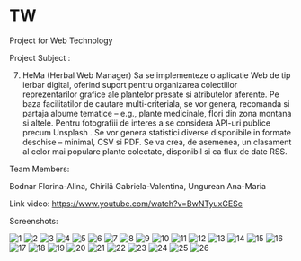 # TW
Project for Web Technology 

Project Subject :

7. HeMa (Herbal Web Manager)
Sa se implementeze o aplicatie Web de tip ierbar digital, oferind suport pentru organizarea colectiilor reprezentarilor grafice ale plantelor presate si atributelor aferente. Pe baza facilitatilor de cautare multi-criteriala, se vor genera, recomanda si partaja albume tematice – e.g., plante medicinale, flori din zona montana si altele. Pentru fotografiii de interes a se considera API-uri publice precum Unsplash . Se vor genera statistici diverse disponibile in formate deschise – minimal, CSV si PDF. Se va crea, de asemenea, un clasament al celor mai populare plante colectate, disponibil si ca flux de date RSS.

Team Members:

Bodnar Florina-Alina, Chirilă Gabriela-Valentina, Ungurean Ana-Maria

Link video:
https://www.youtube.com/watch?v=BwNTyuxGESc

Screenshots:

![1](https://github.com/anaungurean/Web-Technology-Project/assets/100145889/1bc881e7-b11d-4586-8c81-56671bc3f62a)
![2](https://github.com/anaungurean/TW/assets/100145889/cf51f3bd-f8d5-4d6c-a9cf-bd88a930bf70)
![3](https://github.com/anaungurean/TW/assets/100145889/6dd1284f-b1bd-4864-8a5e-891dec1cb9fd)
![4](https://github.com/anaungurean/TW/assets/100145889/5a3e9671-fd34-4398-8060-98360fe659cd)
![5](https://github.com/anaungurean/TW/assets/100145889/4fe75be6-cd12-4488-a5fe-e87e3488f742)
![6](https://github.com/anaungurean/TW/assets/100145889/9b6a4199-09de-4993-b66e-dcaaf1b6332c)
![7](https://github.com/anaungurean/TW/assets/100145889/b873f1a9-0195-4b40-b36b-1ee0240ee7c7)
![8](https://github.com/anaungurean/TW/assets/100145889/483bc93d-27a9-4d0e-9f9f-db85b6e027db)
![9](https://github.com/anaungurean/TW/assets/100145889/91a0c4a8-d847-47e7-b363-d5283e804a5c)
![10](https://github.com/anaungurean/TW/assets/100145889/755364c3-3cd2-4c3b-924c-12dfcb109c1d)
![11](https://github.com/anaungurean/TW/assets/100145889/d9fa09d4-64d3-491a-9814-f4edd93cfc60)
![12](https://github.com/anaungurean/TW/assets/100145889/bcd72ceb-e6aa-49db-a2a4-5c8c82260410)
![13](https://github.com/anaungurean/TW/assets/100145889/2718b97a-a542-479c-877a-9c52a5beaa21)
![14](https://github.com/anaungurean/TW/assets/100145889/798da9d6-0b8b-4773-8d15-9ff68c9c48ff)
![15](https://github.com/anaungurean/TW/assets/100145889/ea969837-4c37-4dd7-b22a-1a86790a08fe)
![16](https://github.com/anaungurean/TW/assets/100145889/eefc8d76-c58d-4b36-9047-c8583420b9e7)
![17](https://github.com/anaungurean/TW/assets/100145889/c7bb700a-9a05-44b3-bf3a-b1effc37c712)
![18](https://github.com/anaungurean/TW/assets/100145889/3cb85141-c0ec-4668-adfc-77075230a6d4)
![19](https://github.com/anaungurean/TW/assets/100145889/9eab345d-a960-48b8-8958-0793c0178c79)
![20](https://github.com/anaungurean/TW/assets/100145889/84019556-14f2-4736-a017-94106648c0ff)
![21](https://github.com/anaungurean/TW/assets/100145889/90ac362a-0b5f-43c9-a7e2-4d6f0e1f9d1f)
![22](https://github.com/anaungurean/TW/assets/100145889/c760e1a9-388f-4372-befe-0cea9642228e)
![23](https://github.com/anaungurean/TW/assets/100145889/a503c5ca-1c62-4f8d-a233-fda5372c0f8d)
![24](https://github.com/anaungurean/TW/assets/100145889/3e7ece22-61ea-42ac-8688-0abfc0e417e4)
![25](https://github.com/anaungurean/TW/assets/100145889/d0775741-4aa3-4496-b550-7658266ef765)
![26](https://github.com/anaungurean/TW/assets/100145889/e7a83d9d-33a7-4acd-806e-57d3b37f709c)







